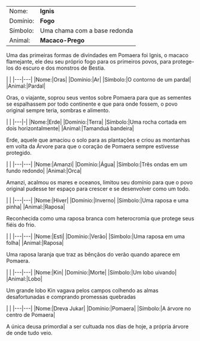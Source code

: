 |          |                              |
| -------- | ---------------------------- |
| Nome:    | **Ignis**                    |
| Domínio: | **Fogo**                     |
| Símbolo: | Uma chama com a base redonda |
| Animal:  | **Macaco-Prego**             |

Uma das primeiras formas de divindades em Pomaera foi Ignis, o macaco flamejante, ele deu seu próprio fogo para os primeiros povos, para protege-los do escuro e dos monstros de Bestia.

| | 
|---|---|
|Nome:|Oras|
|Domínio:|Ar|
|Símbolo:|O contorno de um pardal|
|Animal:|Pardal|

Oras, o viajante, soprou seus ventos sobre Pomaera para que as sementes se espalhassem por todo continente e que para onde fossem, o povo original sempre teria, sombras e alimento.

| |
|---|-|
|Nome:|Erde|
|Domínio:|Terra|
|Símbolo:|Uma rocha cortada em dois horizontalmente|
|Animal:|Tamanduá bandeira|

Erde, aquele que amaciou o solo para as plantações e criou as montanhas em volta da Árvore para que o coração de Pomaera sempre estivesse protegido.

| |
|---|---|
|Nome:|Amanzi|
|Domínio:|Água|
|Símbolo:|Três ondas em um fundo redondo|
|Animal:|Orca|

Amanzi, acalmou os mares e oceanos, limitou seu domínio para que o povo original pudesse ter espaço para crescer e se desenvolver como um todo.

| |
|---|---|
|Nome:|Hiver|
|Domínio:|Inverno|
|Símbolo:|Uma raposa e uma pinha|
|Animal:|Raposa|

Reconhecida como uma raposa branca com heterocromia que protege seus fiéis do frio.

| |
|---|---|
|Nome:|Esti|
|Domínio:|Verão|
|Símbolo:|Uma raposa em uma folha|
|Animal:|Raposa|

Uma raposa laranja que traz as bênçãos do verão quando aparece em Pomaera.

| |
|---|---|
|Nome:|Kin|
|Domínio:|Morte|
|Símbolo:|Um lobo uivando|
|Animal:|Lobo|

Um grande lobo Kin vagava pelos campos colhendo as almas desafortunadas e comprando promessas quebradas

| |
|---|---|
|Nome:|Dreva Jukar|
|Domínio:|Pomaera|
|Símbolo:|A árvore no centro de Pomaera|

A única deusa primordial a ser cultuada nos dias de hoje, a própria árvore de onde tudo veio.
